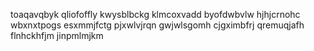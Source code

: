 toaqavqbyk qliofoffly
kwysblbckg klmcoxvadd byofdwbvlw hjhjcrnohc wbxnxtpogs esxmmjfctg pjxwlvjrqn
gwjwlsgomh cjgximbfrj qremuqjafh flnhckhfjm jinpmlmjkm
